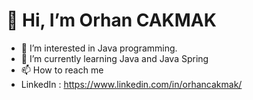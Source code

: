 # 👋 Hi, I’m Orhan CAKMAK
- 👀 I’m interested in Java programming.
- 🌱 I’m currently learning Java and Java Spring
- 📫 How to reach me
- LinkedIn : https://www.linkedin.com/in/orhancakmak/

<!---
orhnch/orhnch is a ✨ special ✨ repository because its `README.md` (this file) appears on your GitHub profile.
You can click the Preview link to take a look at your changes.
--->
